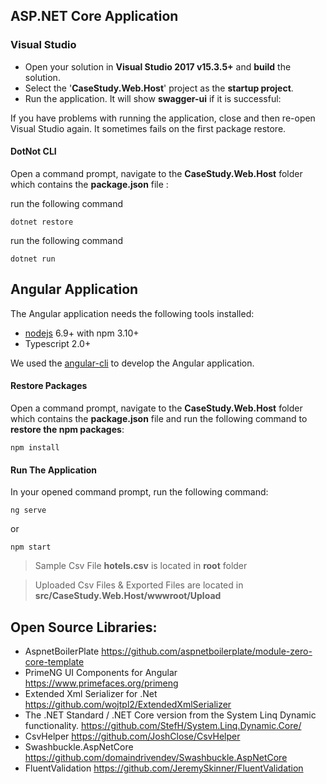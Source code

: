 ## ASP.NET Core Application

### Visual Studio

-   Open your solution in **Visual Studio 2017 v15.3.5+** and **build**
    the solution.
-   Select the '**CaseStudy.Web.Host**' project as the **startup project**.
-   Run the application. It will show **swagger-ui** if it is successful:
  
If you have problems with running the application, close and then re-open
Visual Studio again. It sometimes fails on the first package restore.

#### DotNot CLI 
Open a command prompt, navigate to the **CaseStudy.Web.Host** folder which contains
the **package.json** file :

run the following command  

    dotnet restore

run the following command 

    dotnet run


## Angular Application
The Angular application needs the following tools installed:

-   [nodejs](https://nodejs.org/en/download/) 6.9+ with npm 3.10+
-   Typescript 2.0+

We used the [angular-cli](https://cli.angular.io/) to develop the Angular
application.

#### Restore Packages

Open a command prompt, navigate to the **CaseStudy.Web.Host** folder which contains
the **package.json** file and run the following command to **restore the npm packages**:

    npm install


#### Run The Application

In your opened command prompt, run the following command:

    ng serve

or

    npm start

> Sample Csv File **hotels.csv** is located in **root** folder

> Uploaded Csv Files & Exported Files are located in **src/CaseStudy.Web.Host/wwwroot/Upload**
 

## Open Source Libraries:

- AspnetBoilerPlate
<https://github.com/aspnetboilerplate/module-zero-core-template>
- PrimeNG UI Components for Angular <https://www.primefaces.org/primeng>
- Extended Xml Serializer for .Net <https://github.com/wojtpl2/ExtendedXmlSerializer>
- The .NET Standard / .NET Core version from the System Linq Dynamic functionality. <https://github.com/StefH/System.Linq.Dynamic.Core/>
- CsvHelper https://github.com/JoshClose/CsvHelper
- Swashbuckle.AspNetCore <https://github.com/domaindrivendev/Swashbuckle.AspNetCore>
- FluentValidation <https://github.com/JeremySkinner/FluentValidation>
  